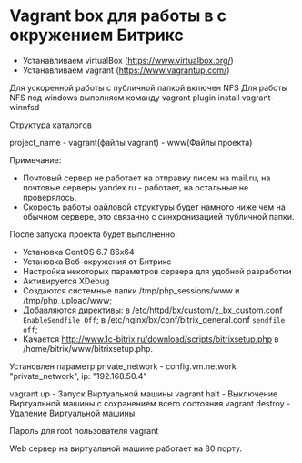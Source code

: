# Vagrant box для работы в с окружением Битрикс

-	Устанавливаем virtualBox (https://www.virtualbox.org/)
-	Устанавливаем vagrant (https://www.vagrantup.com/)

Для ускоренной работы с публичной папкой включен NFS
Для работы NFS под windows выполняем команду vagrant plugin install vagrant-winnfsd

Структура каталогов

project_name
	- vagrant(файлы vagrant)
	- www(Файлы проекта)

Примечание:
- Почтовый сервер не работает на отправку писем на mail.ru, на почтовые серверы yandex.ru - работает, на остальные не проверялось.
- Скорость работы файловой структуры будет намного ниже чем на обычном сервере, это связанно с синхронизацией публичной папки.

После запуска проекта будет выполненно:
- Установка CentOS 6.7 86x64
- Установка Веб-окружения от Битрикс
- Настройка некоторых параметров сервера для удобной разработки
- Активируется XDebug
- Создаются системные папки /tmp/php_sessions/www и /tmp/php_upload/www;
- Добавляются директивы: в /etc/httpd/bx/custom/z_bx_custom.conf `EnableSendfile Off`; в /etc/nginx/bx/conf/bitrix_general.conf `sendfile off`;
- Качается http://www.1c-bitrix.ru/download/scripts/bitrixsetup.php в /home/bitrix/www/bitrixsetup.php.

Установлен параметр private_network - config.vm.network "private_network", ip: "192.168.50.4"

vagrant up - Запуск Виртуальной машины
vagrant halt - Выключение Виртуальной машины с сохранением всего состояния
vagrant destroy - Удаление Виртуальной машины

Пароль для root пользователя vagrant

Web сервер на виртуальной машине работает на 80 порту.